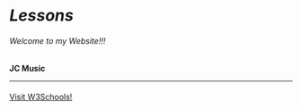 # _Lessons_
###### Welcome to my Website!!!
#### JC Music <hr>
<a href="https://www.w3schools.com/" target="_blank">Visit W3Schools!</a>
